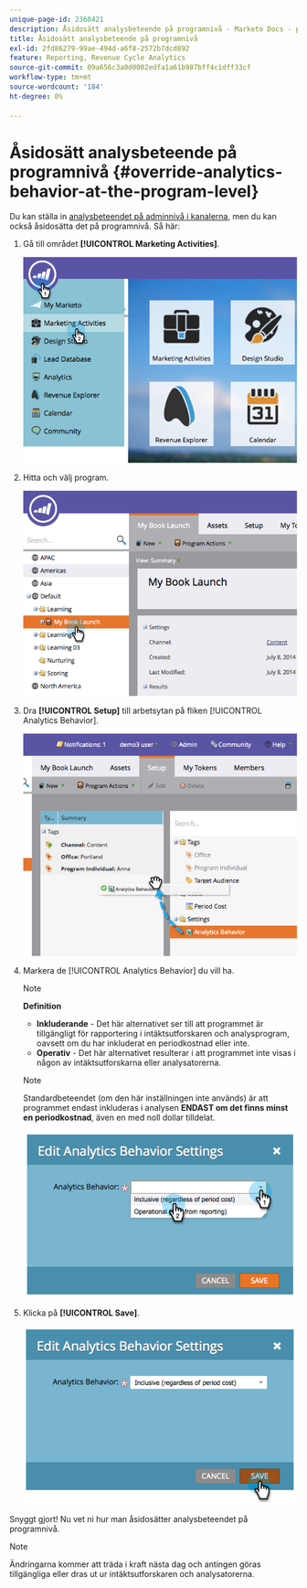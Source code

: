 ```yaml
---
unique-page-id: 2360421
description: Åsidosätt analysbeteende på programnivå - Marketo Docs - produktdokumentation
title: Åsidosätt analysbeteende på programnivå
exl-id: 2fd86279-99ae-494d-a6f8-2572b7dcd892
feature: Reporting, Revenue Cycle Analytics
source-git-commit: 09a656c3a0d0002edfa1a61b987bff4c1dff33cf
workflow-type: tm+mt
source-wordcount: '184'
ht-degree: 0%

---
```


# Åsidosätt analysbeteende på programnivå {#override-analytics-behavior-at-the-program-level}

Du kan ställa in [analysbeteendet på adminnivå i kanalerna](/help/marketo/product-docs/reporting/revenue-cycle-analytics/program-analytics/make-a-program-without-a-period-cost-available-in-revenue-explorer-and-analyzers.md), men du kan också åsidosätta det på programnivå. Så här:

1. Gå till området **[!UICONTROL Marketing Activities]**.

   ![](assets/image2014-9-24-11-3a40-3a46.png)

1. Hitta och välj program.

   ![](assets/image2014-9-24-11-3a40-3a57.png)

1. Dra **[!UICONTROL Setup]** till arbetsytan på fliken [!UICONTROL Analytics Behavior].

   ![](assets/image2014-9-24-11-3a41-3a2.png)

1. Markera de [!UICONTROL Analytics Behavior] du vill ha.

   >[!NOTE]
   >
   >**Definition**
   >
   >* **Inkluderande** - Det här alternativet ser till att programmet är tillgängligt för rapportering i intäktsutforskaren och analysprogram, oavsett om du har inkluderat en periodkostnad eller inte.
   >* **Operativ** - Det här alternativet resulterar i att programmet inte visas i någon av intäktsutforskarna eller analysatorerna.

   >[!NOTE]
   >
   >Standardbeteendet (om den här inställningen inte används) är att programmet endast inkluderas i analysen **ENDAST om det finns minst en periodkostnad**, även en med noll dollar tilldelat.

   ![](assets/image2014-9-24-11-3a42-3a0.png)

1. Klicka på **[!UICONTROL Save]**.

   ![](assets/image2014-9-24-11-3a42-3a6.png)

Snyggt gjort! Nu vet ni hur man åsidosätter analysbeteendet på programnivå.

>[!NOTE]
>
>Ändringarna kommer att träda i kraft nästa dag och antingen göras tillgängliga eller dras ut ur intäktsutforskaren och analysatorerna.

